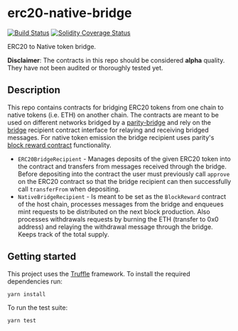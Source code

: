 # erc20-native-bridge

[![Build Status][travis-image]][travis-url]
[![Solidity Coverage Status][coveralls-image]][coveralls-url]

[travis-image]: https://travis-ci.org/parity-contracts/erc20-native-bridge.svg?branch=master
[travis-url]: https://travis-ci.org/parity-contracts/erc20-native-bridge
[coveralls-image]: https://coveralls.io/repos/github/parity-contracts/erc20-native-bridge/badge.svg?branch=master
[coveralls-url]: https://coveralls.io/github/parity-contracts/erc20-native-bridge?branch=master

ERC20 to Native token bridge.

**Disclaimer**: The contracts in this repo should be considered **alpha** quality. They have not
been audited or thoroughly tested yet.

## Description

This repo contains contracts for bridging ERC20 tokens from one chain to native tokens (i.e. ETH) on
another chain. The contracts are meant to be used on different networks bridged by a
[parity-bridge](https://github.com/paritytech/parity-bridge) and rely on the
[bridge](https://github.com/parity-contracts/bridge) recipient contract interface for relaying and
receiving bridged messages. For native token emission the bridge recipient uses parity's [block
reward contract](https://wiki.parity.io/Block-Reward-Contract) functionality.

- `ERC20BridgeRecipient` - Manages deposits of the given ERC20 token into the contract and transfers
  from messages received through the bridge. Before depositing into the contract the user must
  previously call `approve` on the ERC20 contract so that the bridge recipient can then successfully
  call `transferFrom` when depositing.
- `NativeBridgeRecipient` - Is meant to be set as the `BlockReward` contract of the host chain,
  processes messages from the bridge and enqueues mint requests to be distributed on the next block
  production. Also processes withdrawals requests by burning the ETH (transfer to 0x0 address) and
  relaying the withdrawal message through the bridge. Keeps track of the total supply.

## Getting started

This project uses the [Truffle](http://truffleframework.com/) framework. To install the required
dependencies run:

```
yarn install
```

To run the test suite:

```
yarn test
```
